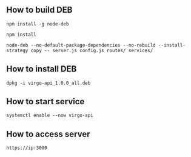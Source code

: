 How to build DEB
---
`npm install -g node-deb`

`npm install`

`node-deb --no-default-package-dependencies --no-rebuild --install-strategy copy -- server.js config.js routes/ services/`


How to install DEB
---
`dpkg -i virgo-api_1.0.0_all.deb`


How to start service
---
`systemctl enable --now virgo-api`


How to access server
---
`https://ip:3000`

